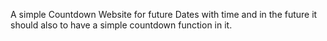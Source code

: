 A simple Countdown Website for future Dates with time and in the future it should also to have a simple countdown function in it.
